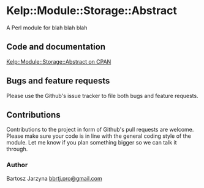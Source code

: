# Kelp::Module::Storage::Abstract
A Perl module for blah blah blah

## Code and documentation
[Kelp::Module::Storage::Abstract on CPAN](https://metacpan.org/release/Kelp-Module-Storage-Abstract)

## Bugs and feature requests
Please use the Github's issue tracker to file both bugs and feature requests.

## Contributions
Contributions to the project in form of Github's pull requests are
welcome. Please make sure your code is in line with the general
coding style of the module. Let me know if you plan something
bigger so we can talk it through.

### Author
Bartosz Jarzyna <bbrtj.pro@gmail.com>


